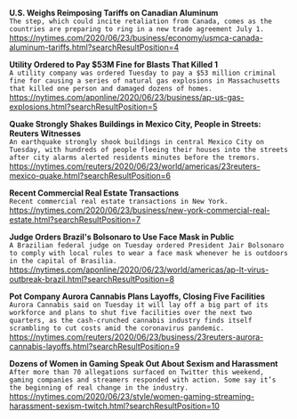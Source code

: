 **U.S. Weighs Reimposing Tariffs on Canadian Aluminum**\
`The step, which could incite retaliation from Canada, comes as the countries are preparing to ring in a new trade agreement July 1.`\
https://nytimes.com/2020/06/23/business/economy/usmca-canada-aluminum-tariffs.html?searchResultPosition=4

**Utility Ordered to Pay $53M Fine for Blasts That Killed 1**\
`A utility company was ordered Tuesday to pay a $53 million criminal fine for causing a series of natural gas explosions in Massachusetts that killed one person and damaged dozens of homes.`\
https://nytimes.com/aponline/2020/06/23/business/ap-us-gas-explosions.html?searchResultPosition=5

**Quake Strongly Shakes Buildings in Mexico City, People in Streets: Reuters Witnesses**\
`An earthquake strongly shook buildings in central Mexico City on Tuesday, with hundreds of people fleeing their houses into the streets after city alarms alerted residents minutes before the tremors.`\
https://nytimes.com/reuters/2020/06/23/world/americas/23reuters-mexico-quake.html?searchResultPosition=6

**Recent Commercial Real Estate Transactions**\
`Recent commercial real estate transactions in New York.`\
https://nytimes.com/2020/06/23/business/new-york-commercial-real-estate.html?searchResultPosition=7

**Judge Orders Brazil's Bolsonaro to Use Face Mask in Public**\
`A Brazilian federal judge on Tuesday ordered President Jair Bolsonaro to comply with local rules to wear a face mask whenever he is outdoors in the capital of Brasilia.`\
https://nytimes.com/aponline/2020/06/23/world/americas/ap-lt-virus-outbreak-brazil.html?searchResultPosition=8

**Pot Company Aurora Cannabis Plans Layoffs, Closing Five Facilities**\
`Aurora Cannabis said on Tuesday it will lay off a big part of its workforce and plans to shut five facilities over the next two quarters, as the cash-crunched cannabis industry finds itself scrambling to cut costs amid the coronavirus pandemic.`\
https://nytimes.com/reuters/2020/06/23/business/23reuters-aurora-cannabis-layoffs.html?searchResultPosition=9

**Dozens of Women in Gaming Speak Out About Sexism and Harassment**\
`After more than 70 allegations surfaced on Twitter this weekend, gaming companies and streamers responded with action. Some say it’s the beginning of real change in the industry.`\
https://nytimes.com/2020/06/23/style/women-gaming-streaming-harassment-sexism-twitch.html?searchResultPosition=10

